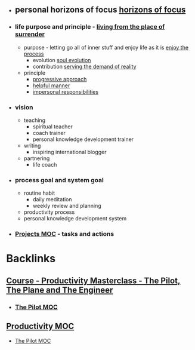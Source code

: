 - ## personal horizons of focus [horizons of focus](<horizons of focus.md>)
- ### life purpose and principle - [living from the place of surrender](<living from the place of surrender.md>) 
    - purpose - letting go all of inner stuff and enjoy life as it is [enjoy the process](<enjoy the process.md>)
        - evolution [soul evolution](<soul evolution.md>)
        - contribution [serving the demand of reality](<serving the demand of reality.md>)
    - principle 
        - [progressive approach](<progressive approach.md>)
        - [helpful manner](<helpful manner.md>)
        - [impersonal responsibilities](<impersonal responsibilities.md>)
- ### vision 
    - teaching
        - spiritual teacher
        - coach trainer
        - personal knowledge development trainer
    - writing
        - inspiring international blogger
    - partnering
        - life coach
- ### process goal and system goal
    - routine habit 
        - daily meditation
        - weekly review and planning
    - productivity process
    - personal knowledge development system
- ### [Projects MOC](<Projects MOC.md>) - tasks and actions

# Backlinks
## [Course - Productivity Masterclass - The Pilot, The Plane and The Engineer](<Course - Productivity Masterclass - The Pilot, The Plane and The Engineer.md>)
- ### [The Pilot MOC](<The Pilot MOC.md>)

## [Productivity MOC](<Productivity MOC.md>)
- [The Pilot MOC](<The Pilot MOC.md>)

